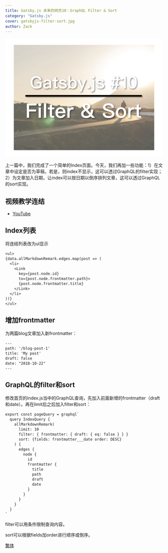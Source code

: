 ```yaml
---
title: Gatsby.js 未来的网页10：GraphQL Filter & Sort
category: "Gatsby.js"
cover: gatsbyjs-filter-sort.jpg
author: Zack
---
```


![Gatsby.js index](gatsbyjs-filter-sort.jpg)

上一篇中，我们完成了一个简单的Index页面。今天，我们再加一些功能：1）在文章中设定是否为草稿，若是，则index不显示，这可以透过GraphQL的filter实现；2）为文章加入日期，让index可以按日期以倒序排列文章，这可以透过GraphQL的sort实现。


## 视频教学连结
* [YouTube](https://youtu.be/lePIzInlRcY)

## Index列表
将连结列表改为ul显示
```
<ul>
{data.allMarkdownRemark.edges.map(post => (
  <li>
    <Link
      key={post.node.id} 
      to={post.node.frontmatter.path}>
      {post.node.frontmatter.title}
    </Link>
  </li>
))}
</ul>
```

## 增加frontmatter
为两篇blog文章加入新frontmatter：
```
---
path: '/blog-post-1'
title: 'My post'
draft: false
date: "2018-10-22"
---
```

## GraphQL的filter和sort
修改首页的index.js当中的GraphQL查询，先加入前面新增的frontmatter（draft和date）。再在limit后之后加入filter和sort：
```
export const pageQuery = graphql`
  query IndexQuery {  
    allMarkdownRemark(
      limit: 10 
      filter: { frontmatter: { draft: { eq: false } } }
      sort: {fields: frontmatter___date order: DESC}
    ) {
      edges {
        node {
          id
          frontmatter {
            title
            path
            draft
            date
          }
        }
      }
    }
  }
`
```
filter可以用条件限制查询内容。

sort可以根据fields加order进行顺序或倒序。


[繁体](https://nodejust.com/gatsbyjs/)